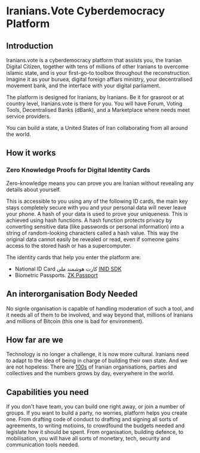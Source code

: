 # Iranians.Vote Cyberdemocracy Platform


## Introduction
Iranians.vote is a cyberdemocracy platform that assists you, the Iranian Digital Citizen, together with tens of millions of other Iranians to overcome islamic state, and is your first-go-to toolbox throughout the reconstruction. Imagine it as your buruea, digital foreign affiars ministry, your decentralised movement bank, and the interface with your digital parliament.


The platform is designed for Iranians, by Iranians. Be it for grasroot or at country level, Iranians.vote is there for you.
You will have Forum, Voting Tools, Decentralised Banks (dBank), and a Marketplace where needs meet service providers.

You can build a state, a United States of Iran collaborating from all around the world.

## How it works
### Zero Knowledge Proofs for Digital Identity Cards
Zero-knowledge means you can prove you are Iranian without revealing any details about yourself. 

This is accessible to you using any of the following ID cards, the main key stays completely secure with you and your personal data will never leave your phone.
A hash of your data is used to prove your uniqueness. This is achieved using hash functions. A hash function protects privacy by converting sensitive data (like passwords or personal information) into a string of random-looking characters called a hash value. This way the original data cannot easily be revealed or read, even if someone gains access to the stored hash or has a supercomputer.

The identity cards that help you enter the platform are: 
- National ID Card کارت هوشمند ملی [INID SDK](https://github.com/Iranians-Vote-Digital-Democracy/INIDOSDK)
- Biometric Passports. [ZK Passport](https://github.com/rarimo/#zk-passport)

## An interorganisation Body Needed
No signle organisation is capable of handling moderation of such a tool, and it needs all of them to be involved, and way beyond that, millions of Iranians and millions of Bitcoin (this one is bad for environment).


## How far are we
Technology is no longer a challenge, it is now more cultural. Iranians need to adapt to the idea of being in charge of building their own state. And we are not hopeless:  There are [100s](https://github.com/Atlasiran/Atlas-website/issues/29#issuecomment-2557870664) of Iranian organisations, parties and collectives and the numbers grows by day, everywhere in the world.

## Capabilities you need
If you don't have team, you can build one right away, or join a number of groups. If you want to build a party, no worries, platform helps you create one. From drafting code of conduct to drafting and signing all sorts of agreements, to writing motioins, to crowdfound the budgets needed and legislate how it should be spent. From organisation, building defence, to mobilisation, you will have all sorts of monetary, tech, security and communication tools needed. 








